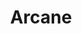 ---
layout: startup_page
title: "Arcane"
id: "tryarcane.com"
permalink: "/arcanetryarcane.com04062025/"
website: "https://tryarcane.com/"
funding_round: "Seed"
funding_amount: "$5M"
investors: "Accel, Cocoa, Firstminute Capital, Kima Ventures, Seedcamp"
about: "Arcane is building an AI co-pilot for marketers, combining data, metrics, assets, and targeting parameters into one platform. It integrates with various marketing channels, automating tasks, providing real-time campaign assessments, and offering recommendations. This saves marketers time and improves decision-making."
markets: "Marketing, AI, Information Technology, Software Development"
hq: "London, England, United Kingdom"
founded_year: "2021"
linkedin: "https://uk.linkedin.com/company/tryarcane"
twitter: "https://twitter.com/tryarcane"
instagram: ""
facebook: ""
crunchbase: "https://www.crunchbase.com/organization/arcane-intelligence"
pitchbook: ""

# SEO Optimization
meta_title: "Arcane - Seed Funding ($5M)"
meta_description: "Arcane, Arcane is building an AI co-pilot for marketers, combining data, metrics, assets, and targeting parameters into one platform. It integrates with vario..."
meta_keywords: "Arcane, Marketing, AI, Information Technology, Software Development, Seed funding"
canonical_url: "https://pkprojectstartups.github.io/projectstartups.com/arcanetryarcane.com04062025/"
---